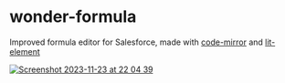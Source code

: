 # wonder-formula

Improved formula editor for Salesforce, made with [code-mirror](https://codemirror.net/) and [lit-element](https://lit.dev/) 

[![Screenshot 2023-11-23 at 22 04 39](https://github.com/Pierre-Monier/wonder-formula/assets/65488471/165940b4-e490-41cb-9287-65535281908b)](https://chromewebstore.google.com/detail/wonder-salesforce-formula/bipdiiiljcpdhnloahjffgkgidnlklff?hl=en&pli=1)
